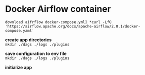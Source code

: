 # Docker Airflow container
`download aifrflow docker-compose.yml] *curl -LfO 'https://airflow.apache.org/docs/apache-airflow/2.0.1/docker-compose.yaml'`

**create app directories**<br>
`mkdir ./dags ./logs ./plugins`

**save configuration to env file**<br>
`mkdir ./dags ./logs ./plugins`


**initialize app**